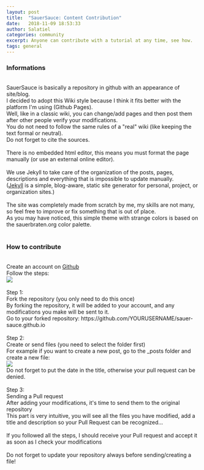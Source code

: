 ```yaml
---
layout: post
title:  "SauerSauce: Content Contribution"
date:   2018-11-09 18:53:33
author: Salatiel
categories: community
excerpt: Anyone can contribute with a tutorial at any time, see how.
tags: general
---
```


<h3>Informations</h3>
<br>
SauerSauce is basically a repository in github with an appearance of site/blog.
<br>
I decided to adopt this Wiki style because I think it fits better with the platform I'm using (Github Pages).
<br>
Well, like in a classic wiki, you can change/add pages and then post them after other people verify your modifications.
<br>
You do not need to follow the same rules of a "real" wiki (like keeping the text formal or neutral).
<br>
Do not forget to cite the sources.
<br>
<br>
There is no embedded html editor, this means you must format the page manually (or use an external online editor).
<br>
<br>
We use Jekyll to take care of the organization of the posts, pages, descriptions and everything that is impossible to update manually.
<br>
(<a href="https://en.wikipedia.org/wiki/Jekyll_(software)">Jekyll</a> is a simple, blog-aware, static site generator for personal, project, or organization sites.)
<br>
<br>
The site was completely made from scratch by me, my skills are not many, so feel free to improve or fix something that is out of place.
<br>
As you may have noticed, this simple theme with strange colors is based on the sauerbraten.org color palette.
<br>
<br>
<h3>How to contribute</h3>
<br>
Create an account on  <a href="https://github.com/">Github</a>
<br>
Follow the steps:
<br>
<img src="https://i.imgur.com/0NMrTBq.png"/>
<br>
<br>
Step 1:
<br>
Fork the repository (you only need to do this once) <br>
By forking the repository, it will be added to your account, and any modifications you make will be sent to it.
<br>
Go to your forked repository: https://github.com/YOURUSERNAME/sauer-sauce.github.io
<br>
<br>
Step 2:
<br>
Create or send files (you need to select the folder first)
<br>
For example if you want to create a new post, go to the _posts folder and create a new file:
<br>
<img src="https://i.imgur.com/gEuCd7J.png"/>
<br>
Do not forget to put the date in the title, otherwise your pull request can be denied.
<br>
<br>
Step 3:
<br>
Sending a Pull request
<br>
After adding your modifications, it's time to send them to the original repository
<br>
This part is very intuitive, you will see all the files you have modified, add a title and description so your Pull Request can be recognized...
<br>
<br>
If you followed all the steps, I should receive your Pull request and accept it as soon as I check your modifications
<br>
<br>
Do not forget to update your repository always before sending/creating a file!
